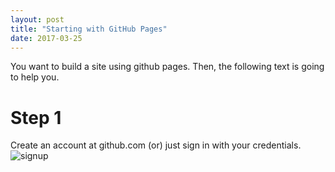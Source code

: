 ```yaml
---
layout: post
title: "Starting with GitHub Pages"
date: 2017-03-25
---
```


You want to build a site using github pages. Then, the following text is going to help you.

# Step 1

Create an account at github.com (or) just sign in with your credentials.
![signup](http://andrewmoses.github.io/githubpages/githubpages1.jpg)

